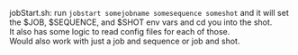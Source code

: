 jobStart.sh: run `jobstart somejobname somesequence someshot` and it will set the $JOB, $SEQUENCE, and $SHOT env vars and cd you into the shot.  
It also has some logic to read config files for each of those.  
Would also work with just a job and sequence or job and shot.
